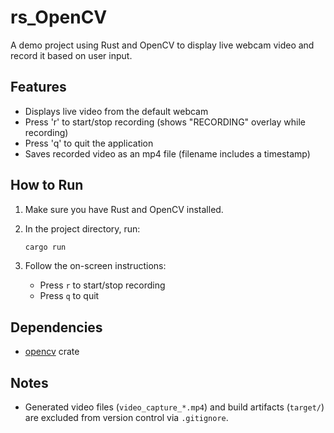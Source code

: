 # rs_OpenCV

A demo project using Rust and OpenCV to display live webcam video and record it based on user input.

## Features

- Displays live video from the default webcam
- Press 'r' to start/stop recording (shows "RECORDING" overlay while recording)
- Press 'q' to quit the application
- Saves recorded video as an mp4 file (filename includes a timestamp)

## How to Run

1. Make sure you have Rust and OpenCV installed.
2. In the project directory, run:

   ```bash
   cargo run
   ```

3. Follow the on-screen instructions:
   - Press `r` to start/stop recording
   - Press `q` to quit

## Dependencies

- [opencv](https://crates.io/crates/opencv) crate

## Notes

- Generated video files (`video_capture_*.mp4`) and build artifacts (`target/`) are excluded from version control via `.gitignore`.